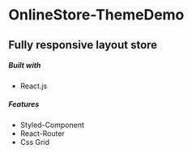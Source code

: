 # OnlineStore-ThemeDemo

## Fully responsive layout store

##### Built with
<ul>
  <li>React.js</li>
</ul>

##### Features
<ul>
  <li>Styled-Component</li>
  <li>React-Router</li>
  <li>Css Grid</li>
</ul>

